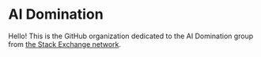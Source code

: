 # AI Domination

Hello! This is the GitHub organization dedicated to the AI Domination group from [the Stack Exchange network](https://stackexchange.com/about).
